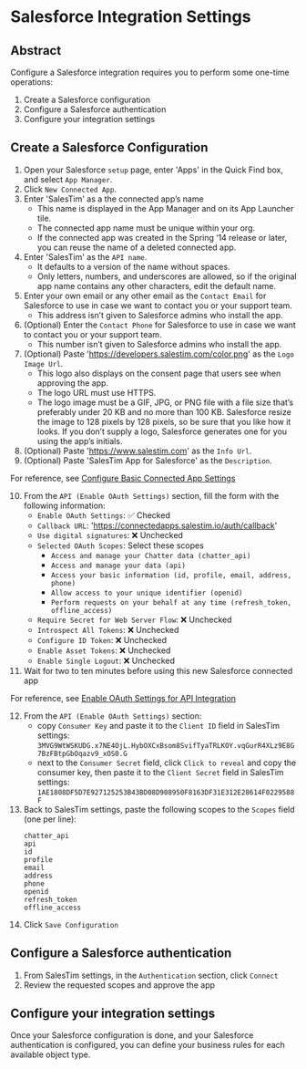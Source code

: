# Salesforce Integration Settings

## Abstract
Configure a Salesforce integration requires you to perform some one-time operations:
1. Create a Salesforce configuration
2. Configure a Salesforce authentication
3. Configure your integration settings

## Create a Salesforce Configuration
1. Open your Salesforce `setup` page, enter 'Apps' in the Quick Find box, and select `App Manager`.
2. Click `New Connected App`.
3. Enter 'SalesTim' as a the connected app’s name
    - This name is displayed in the App Manager and on its App Launcher tile.
    - The connected app name must be unique within your org.
    - If the connected app was created in the Spring ‘14 release or later, you can reuse the name of a deleted connected app.
4. Enter 'SalesTim' as the `API name`.
    - It defaults to a version of the name without spaces.
    - Only letters, numbers, and underscores are allowed, so if the original app name contains any other characters, edit the default name.
5. Enter your own email or any other email as the `Contact Email` for Salesforce to use in case we want to contact you or your support team.
    - This address isn’t given to Salesforce admins who install the app.
6. (Optional) Enter the `Contact Phone` for Salesforce to use in case we want to contact you or your support team.
    - This number isn’t given to Salesforce admins who install the app.
7. (Optional) Paste 'https://developers.salestim.com/color.png' as the `Logo Image Url`.
    - This  logo also displays on the consent page that users see when approving the app.
    - The logo URL must use HTTPS.
    - The logo image must be a GIF, JPG, or PNG file with a file size that’s preferably under 20 KB and no more than 100 KB. Salesforce resize the image to 128 pixels by 128 pixels, so be sure that you like how it looks. If you don’t supply a logo, Salesforce generates one for you using the app’s initials.
8. (Optional) Paste 'https://www.salestim.com' as the `Info Url`.
9. (Optional) Paste 'SalesTim App for Salesforce' as the `Description`.

For reference, see [Configure Basic Connected App Settings](https://help.salesforce.com/articleView?id=connected_app_create_basics.htm)

10. From the `API (Enable OAuth Settings)` section, fill the form with the following information:
    - `Enable OAuth Settings`: ✅ Checked
    - `Callback URL`: 'https://connectedapps.salestim.io/auth/callback'
    - `Use digital signatures`: ❌ Unchecked
    - `Selected OAuth Scopes`: Select these scopes
        - `Access and manage your Chatter data (chatter_api)`
        - `Access and manage your data (api)`
        - `Access your basic information (id, profile, email, address, phone)`
        - `Allow access to your unique identifier (openid)`
        - `Perform requests on your behalf at any time (refresh_token, offline_access)`
    - `Require Secret for Web Server Flow`: ❌ Unchecked
    - `Introspect All Tokens`: ❌ Unchecked
    - `Configure ID Token`: ❌ Unchecked
    - `Enable Asset Tokens`: ❌ Unchecked
    - `Enable Single Logout`: ❌ Unchecked
11. Wait for two to ten minutes before using this new Salesforce connected app

For reference, see [Enable OAuth Settings for API Integration](https://help.salesforce.com/articleView?id=connected_app_create_api_integration.htm)

12. From the `API (Enable OAuth Settings)` section:
    - copy `Consumer Key` and paste it to the `Client ID` field in SalesTim settings:
        `3MVG9WtWSKUDG.x7NE4OjL.HybOXCxBsom8SvifTyaTRLKOY.vqGurR4XLz9E8G7BzFBtpGbOqazv9_xOS0.G`
    - next to the `Consumer Secret` field, click `Click to reveal` and copy the consumer key, then paste it to the `Client Secret` field in SalesTim settings:
        `1AE1808DF5D7E927125253B43BD08D908950F8163DF31E312E28614F0229588F`
13. Back to SalesTim settings, paste the following scopes to the `Scopes` field (one per line):
    ```
    chatter_api
    api
    id
    profile
    email
    address
    phone
    openid
    refresh_token
    offline_access
    ```
14. Click `Save Configuration`

## Configure a Salesforce authentication

1. From SalesTim settings, in the `Authentication` section, click `Connect`
2. Review the requested scopes and approve the app

## Configure your integration settings

Once your Salesforce configuration is done, and your Salesforce authentication is configured, you can define your business rules for each available object type.
